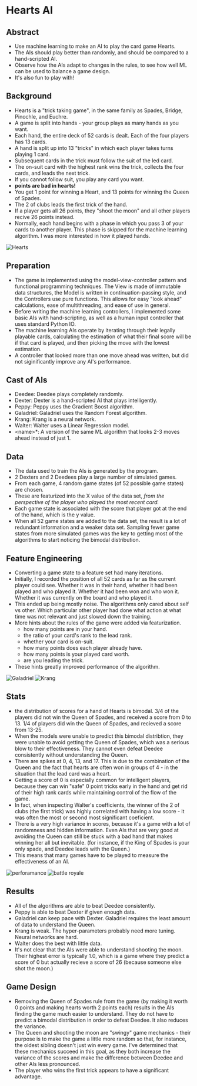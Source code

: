 # Hearts AI


## Abstract
- Use machine learning to make an AI to play the card game Hearts.
- The AIs should play better than randomly, and should be compared to a hand-scripted AI.
- Observe how the AIs adapt to changes in the rules, to see how well ML can be used to balance a game design.
- It's also fun to play with! 


## Background
- Hearts is a "trick taking game", in the same family as Spades, Bridge, Pinochle, and Euchre. 
- A game is split into hands - your group plays as many hands as you want.
- Each hand, the entire deck of 52 cards is dealt. Each of the four players has 13 cards.
- A hand is split up into 13 "tricks" in which each player takes turns playing 1 card.
- Subsequent cards in the trick must follow the suit of the led card.
- The on-suit card with the highest rank wins the trick, collects the four cards, and leads the next trick.
- If you cannot follow suit, you play any card you want.
- **points are bad in hearts!**
- You get 1 point for winning a Heart, and 13 points for winning the Queen of Spades.
- The 2 of clubs leads the first trick of the hand.
- If a player gets all 26 points, they "shoot the moon" and all other players recive 26 points instead.
- Normally, each hand begins with a phase in which you pass 3 of your cards to another player. This phase is skipped for the machine learning algorithm. I was more interested in how it played hands.

![Hearts](hearts.png)

## Preparation
- The game is implemented using the model-view-controller pattern and functional programming techniques. The View is made of immutable data structures, the Model is written in continuation-passing style, and the Controllers use pure functions. This allows for easy "look ahead" calculations, ease of multithreading, and ease of use in general.  
- Before writing the machine learning controllers, I implemented some basic AIs with hand-scripting, as well as a human input controller that uses standard Python IO.
- The machine learning AIs operate by iterating through their legally playable cards, calculating the estimation of what their final score will be if that card is played, and then picking the move with the lowest estimation.
- A controller that looked more than one move ahead was written, but did not siginificantly improve any AI's performance. 

## Cast of AIs
- Deedee: Deedee plays completely randomly. 
- Dexter: Dexter is a hand-scripted AI that plays intelligently. 
- Peppy: Peppy uses the Gradient Boost algorithm.
- Galadriel: Galadriel uses the Random Forest algorithm.
- Krang: Krang is a neural network. 
- Walter: Walter uses a Linear Regression model. 
- \<name\>\*: A version of the same ML algorithm that looks 2-3 moves ahead instead of just 1.


## Data
- The data used to train the AIs is generated by the program. 
- 2 Dexters and 2 Deedees play a large number of simulated games.
- From each game, 4 random game states (of 52 possible game states) are chosen.
- These are featurized into the X value of the data set, *from the perspective of the player who played the most recent card.*
- Each game state is associated with the score that player got at the end of the hand, which is the y value.
- When all 52 game states are added to the data set, the result is a lot of redundant information and a weaker data set. Sampling fewer game states from more simulated games was the key to getting most of the algorithms to start noticing the bimodal distribution.

## Feature Engineering
- Converting a game state to a feature set had many iterations.
- Initially, I recorded the position of all 52 cards as far as the current player could see. Whether it was in their hand, whether it had been played and who played it. Whether it had been won and who won it. Whether it was currently on the board and who played it.
- This ended up being mostly noise. The algorithms only cared about self vs other. Which particular other player had done what action at what time was not relevant and just slowed down the training.
- More hints about the rules of the game were added via featurization.
    - how many points are in your hand.
    - the ratio of your card's rank to the lead rank.
    - whether your card is on-suit.
    - how many points does each player already have.
    - how many points is your played card worth.
    - are you leading the trick.
- These hints greatly improved performance of the algorithm. 

![Galadriel](Galadriel.png)
![Krang](Krang.png)

## Stats
- the distribution of scores for a hand of Hearts is bimodal. 3/4 of the players did not win the Queen of Spades, and received a score from 0 to 13. 1/4 of players did win the Queen of Spades, and recieved a score from 13-25. 
- When the models were unable to predict this bimodal distribtion, they were unable to avoid getting the Queen of Spades, which was a serious blow to their effectiveness. They cannot even defeat Deedee consistently without understanding the Queen.
- There are spikes at 0, 4, 13, and 17. This is due to the combination of the Queen and the fact that hearts are often won in groups of 4 - in the situation that the lead card was a heart.
- Getting a score of 0 is especially common for intelligent players, because they can win "safe" 0 point tricks early in the hand and get rid of their high rank cards while maintaining control of the flow of the game. 
- In fact, when inspecting Walter's coefficients, the winner of the 2 of clubs (the first trick) was highly correlated with having a low score - it was often the most or second most significant coeficient.
- There is a very high variance in scores, because it's a game with a lot of randomness and hidden information. Even AIs that are very good at avoiding the Queen can still be stuck with a bad hand that makes winning her all but inevitable. (for instance, if the King of Spades is your only spade, and Deedee leads with the Queen.)
- This means that many games have to be played to measure the effectiveness of an AI.

![perforamance](best_graph.png)
![battle royale](big_test.png)

## Results
- All of the algorithms are able to beat Deedee consistently.
- Peppy is able to beat Dexter if given enough data.
- Galadriel can keep pace with Dexter. Galadriel requires the least amount of data to understand the Queen.
- Krang is weak. The hyper-parameters probably need more tuning. Neural networks are hard.
- Walter does the best with little data. 
- It's not clear that the AIs were able to understand shooting the moon. Their highest error is typically 1.0, which is a game where they predict a score of 0 but actually recieve a score of 26 (because someone else shot the moon.)


## Game Design
- Removing the Queen of Spades rule from the game (by making it worth 0 points and making hearts worth 2 points each) results in the AIs finding the game much easier to understand. They do not have to predict a bimodal distribution in order to defeat Deedee. It also reduces the variance.
- The Queen and shooting the moon are "swingy" game mechanics - their purpose is to make the game a little more random so that, for instance, the oldest sibling doesn't just win every game. I've determined that these mechanics succeed in this goal, as they both increase the variance of the scores and make the difference between Deedee and other AIs less pronounced.
- The player who wins the first trick appears to have a significant advantage.


